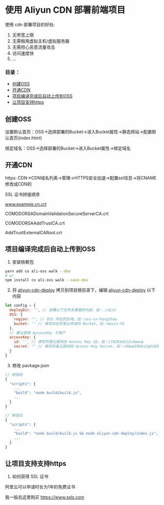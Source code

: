# 使用 Aliyun CDN 部署前端项目

使用 cdn 部署项目的好处:

1. 无带宽上限
2. 无需租用虚拟主机/虚拟服务器
3. 无需担心恶意流量攻击
4. 访问速度快
5. ...

### 目录：
- [创建OSS](#创建OSS)
- [开通CDN](#开通CDN)
- [项目编译完成后自动上传到OSS](项目编译完成后自动上传到OSS)
- [让项目支持https](#让项目支持支持https)

## 创建OSS

设置默认首页：OSS->选择部署的Bucket->进入Bucket属性->静态网站->配置默认首页(index.html)

绑定域名：OSS->选择部署的Bucket->进入Bucket属性->绑定域名

## 开通CDN

https: CDN->CDN域名列表->管理->HTTPS安全加速->配置ssl信息->将CNAME修改成CDN的

SSL 证书拼接顺序

www.example.cn.crt

COMODORSADomainValidationSecureServerCA.crt

COMODORSAAddTrustCA.crt

AddTrustExternalCARoot.crt

## 项目编译完成后自动上传到OSS

1. 安装依赖包

``` sh
yarn add co ali-oss walk --dev
# or
npm install co ali-oss walk --save-dev
```

2. 将 [aliyun-cdn-deploy](https://github.com/Chooin/aliyun-cdn-deploy-front-end-project/blob/master/aliyun-cdn-deploy) 拷贝到项目根目录下，编辑 [aliyun-cdn-deploy](https://github.com/Chooin/aliyun-cdn-deploy-front-end-project/blob/master/aliyun-cdn-deploy) 以下内容

``` js
let config = {
  deployDir: '', // 部署以下文件夹里面的内容，如：./dist
  OSS: {
    region: '', // OSS 所在的区域，如：oss-cn-hangzhou
    bucket: '' // 填写你在阿里云申请的 Bucket，如：movin-h5
  },
  // 建议使用 AccessKey 子用户
  accessKey: {
    id: '', // 填写阿里云提供的 Access Key ID，如：LTAIR1m312sdawwq
    secret: '' // 填写阿里云提供的 Access Key Secret，如：v96wAI0Gkx2qVcEO2F1V31231
  }
}
```

3. 修改 package.json

``` js
// 修改前
{
  "scripts": {
    ...
    "build": "node build/build.js",
    ...
  }
}

// 修改后
{
  "scripts": {
    ...
    "build": "node build/build.js && node aliyun-cdn-deploy/index.js",
    ...
  }
}
```

## 让项目支持支持https

1. 如何获得 SSL 证书

阿里云可以申请时长为1年的免费证书

我一般去这里购买 https://www.ssls.com
